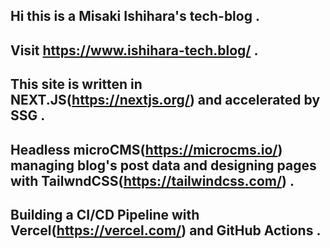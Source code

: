 ## Hi this is a Misaki Ishihara's tech-blog .

## Visit https://www.ishihara-tech.blog/ .


## This site is written in NEXT.JS(https://nextjs.org/) and accelerated by SSG .

## Headless microCMS(https://microcms.io/) managing blog's post data and designing pages with TailwndCSS(https://tailwindcss.com/) .


## Building a CI/CD Pipeline with Vercel(https://vercel.com/) and GitHub Actions .
